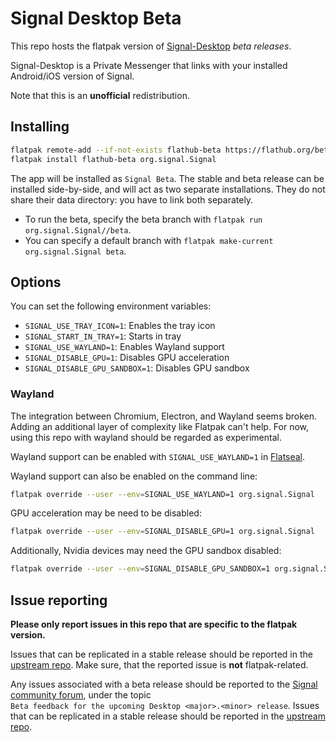 # Signal Desktop Beta

This repo hosts the flatpak version of [Signal-Desktop](https://github.com/signalapp/Signal-Desktop) _beta releases_.

Signal-Desktop is a Private Messenger that links with your installed Android/iOS version of Signal.

Note that this is an **unofficial** redistribution.

## Installing

```bash
flatpak remote-add --if-not-exists flathub-beta https://flathub.org/beta-repo/flathub-beta.flatpakrepo
flatpak install flathub-beta org.signal.Signal
```

The app will be installed as `Signal Beta`. The stable and beta release can be installed side-by-side, and will act as two separate installations. They do not share their data directory: you have to link both separately.

- To run the beta, specify the beta branch with `flatpak run org.signal.Signal//beta`.
- You can specify a default branch with `flatpak make-current org.signal.Signal beta`.

## Options

You can set the following environment variables:

* `SIGNAL_USE_TRAY_ICON=1`: Enables the tray icon
* `SIGNAL_START_IN_TRAY=1`: Starts in tray
* `SIGNAL_USE_WAYLAND=1`: Enables Wayland support
* `SIGNAL_DISABLE_GPU=1`: Disables GPU acceleration
* `SIGNAL_DISABLE_GPU_SANDBOX=1`: Disables GPU sandbox

### Wayland

The integration between Chromium, Electron, and Wayland seems broken.
Adding an additional layer of complexity like Flatpak can't help.
For now, using this repo with wayland should be regarded as experimental.

Wayland support can be enabled with `SIGNAL_USE_WAYLAND=1` in [Flatseal](https://flathub.org/apps/details/com.github.tchx84.Flatseal).

Wayland support can also be enabled on the command line:

```bash
flatpak override --user --env=SIGNAL_USE_WAYLAND=1 org.signal.Signal
```

GPU acceleration may be need to be disabled:

```bash
flatpak override --user --env=SIGNAL_DISABLE_GPU=1 org.signal.Signal
```

Additionally, Nvidia devices may need the GPU sandbox disabled:

```bash
flatpak override --user --env=SIGNAL_DISABLE_GPU_SANDBOX=1 org.signal.Signal
```

## Issue reporting

**Please only report issues in this repo that are specific to the flatpak version.**

Issues that can be replicated in a stable release should be reported in the [upstream repo](https://github.com/signalapp/Signal-Desktop).
Make sure, that the reported issue is **not** flatpak-related.

Any issues associated with a beta release should be reported to the [Signal community forum](https://community.signalusers.org/c/beta-feedback/25), under the topic <code>Beta&#160;feedback&#160;for&#160;the&#160;upcoming&#160;Desktop&#160;\<major\>.\<minor\>&#160;release</code>. Issues that can be replicated in a stable release should be reported in the [upstream repo](https://github.com/signalapp/Signal-Desktop).
